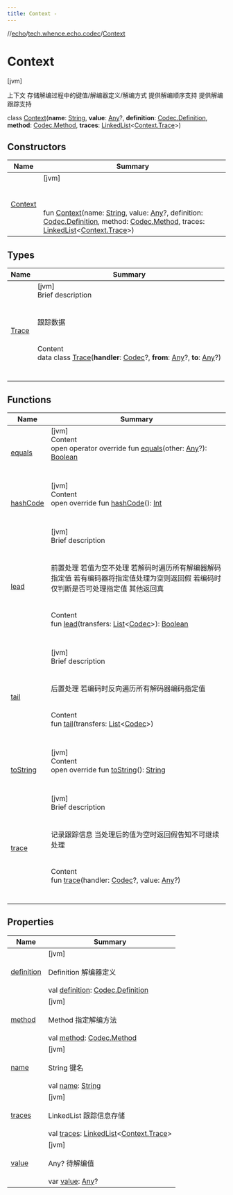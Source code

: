 ```yaml
---
title: Context -
---
```

//[echo](../../index.md)/[tech.whence.echo.codec](../index.md)/[Context](index.md)



# Context  
 [jvm] 

上下文 存储解编过程中的键值/解编器定义/解编方式 提供解编顺序支持 提供解编跟踪支持

class [Context](index.md)(**name**: [String](https://kotlinlang.org/api/latest/jvm/stdlib/kotlin/-string/index.html), **value**: [Any](https://kotlinlang.org/api/latest/jvm/stdlib/kotlin/-any/index.html)?, **definition**: [Codec.Definition](../-codec/-definition/index.md), **method**: [Codec.Method](../-codec/-method/index.md), **traces**: [LinkedList](https://docs.oracle.com/javase/8/docs/api/java/util/LinkedList.html)<[Context.Trace](-trace/index.md)>)   


## Constructors  
  
|  Name|  Summary| 
|---|---|
| [Context](-context.md)|  [jvm] <br><br><br><br>fun [Context](-context.md)(name: [String](https://kotlinlang.org/api/latest/jvm/stdlib/kotlin/-string/index.html), value: [Any](https://kotlinlang.org/api/latest/jvm/stdlib/kotlin/-any/index.html)?, definition: [Codec.Definition](../-codec/-definition/index.md), method: [Codec.Method](../-codec/-method/index.md), traces: [LinkedList](https://docs.oracle.com/javase/8/docs/api/java/util/LinkedList.html)<[Context.Trace](-trace/index.md)>)   <br>


## Types  
  
|  Name|  Summary| 
|---|---|
| [Trace](-trace/index.md)| [jvm]  <br>Brief description  <br><br><br>跟踪数据<br><br>  <br>Content  <br>data class [Trace](-trace/index.md)(**handler**: [Codec](../-codec/index.md)?, **from**: [Any](https://kotlinlang.org/api/latest/jvm/stdlib/kotlin/-any/index.html)?, **to**: [Any](https://kotlinlang.org/api/latest/jvm/stdlib/kotlin/-any/index.html)?)  <br><br><br>


## Functions  
  
|  Name|  Summary| 
|---|---|
| [equals](../../tech.whence.echo.webclient.response.exception/-response-unrecognized-exception/index.md#kotlin/Any/equals/#kotlin.Any?/PointingToDeclaration/)| [jvm]  <br>Content  <br>open operator override fun [equals](../../tech.whence.echo.webclient.response.exception/-response-unrecognized-exception/index.md#kotlin/Any/equals/#kotlin.Any?/PointingToDeclaration/)(other: [Any](https://kotlinlang.org/api/latest/jvm/stdlib/kotlin/-any/index.html)?): [Boolean](https://kotlinlang.org/api/latest/jvm/stdlib/kotlin/-boolean/index.html)  <br><br><br>
| [hashCode](../../tech.whence.echo.webclient.response.exception/-response-unrecognized-exception/index.md#kotlin/Any/hashCode/#/PointingToDeclaration/)| [jvm]  <br>Content  <br>open override fun [hashCode](../../tech.whence.echo.webclient.response.exception/-response-unrecognized-exception/index.md#kotlin/Any/hashCode/#/PointingToDeclaration/)(): [Int](https://kotlinlang.org/api/latest/jvm/stdlib/kotlin/-int/index.html)  <br><br><br>
| [lead](lead.md)| [jvm]  <br>Brief description  <br><br><br>前置处理 若值为空不处理 若解码时遍历所有解编器解码指定值 若有编码器将指定值处理为空则返回假 若编码时仅判断是否可处理指定值 其他返回真<br><br>  <br>Content  <br>fun [lead](lead.md)(transfers: [List](https://kotlinlang.org/api/latest/jvm/stdlib/kotlin.collections/-list/index.html)<[Codec](../-codec/index.md)>): [Boolean](https://kotlinlang.org/api/latest/jvm/stdlib/kotlin/-boolean/index.html)  <br><br><br>
| [tail](tail.md)| [jvm]  <br>Brief description  <br><br><br>后置处理 若编码时反向遍历所有解码器编码指定值<br><br>  <br>Content  <br>fun [tail](tail.md)(transfers: [List](https://kotlinlang.org/api/latest/jvm/stdlib/kotlin.collections/-list/index.html)<[Codec](../-codec/index.md)>)  <br><br><br>
| [toString](../../tech.whence.echo.webclient.response.exception/-response-unrecognized-exception/index.md#kotlin/Any/toString/#/PointingToDeclaration/)| [jvm]  <br>Content  <br>open override fun [toString](../../tech.whence.echo.webclient.response.exception/-response-unrecognized-exception/index.md#kotlin/Any/toString/#/PointingToDeclaration/)(): [String](https://kotlinlang.org/api/latest/jvm/stdlib/kotlin/-string/index.html)  <br><br><br>
| [trace](trace.md)| [jvm]  <br>Brief description  <br><br><br>记录跟踪信息 当处理后的值为空时返回假告知不可继续处理<br><br>  <br>Content  <br>fun [trace](trace.md)(handler: [Codec](../-codec/index.md)?, value: [Any](https://kotlinlang.org/api/latest/jvm/stdlib/kotlin/-any/index.html)?)  <br><br><br>


## Properties  
  
|  Name|  Summary| 
|---|---|
| [definition](index.md#tech.whence.echo.codec/Context/definition/#/PointingToDeclaration/)|  [jvm] <br><br>Definition 解编器定义<br><br>val [definition](index.md#tech.whence.echo.codec/Context/definition/#/PointingToDeclaration/): [Codec.Definition](../-codec/-definition/index.md)   <br>
| [method](index.md#tech.whence.echo.codec/Context/method/#/PointingToDeclaration/)|  [jvm] <br><br>Method 指定解编方法<br><br>val [method](index.md#tech.whence.echo.codec/Context/method/#/PointingToDeclaration/): [Codec.Method](../-codec/-method/index.md)   <br>
| [name](index.md#tech.whence.echo.codec/Context/name/#/PointingToDeclaration/)|  [jvm] <br><br>String 键名<br><br>val [name](index.md#tech.whence.echo.codec/Context/name/#/PointingToDeclaration/): [String](https://kotlinlang.org/api/latest/jvm/stdlib/kotlin/-string/index.html)   <br>
| [traces](index.md#tech.whence.echo.codec/Context/traces/#/PointingToDeclaration/)|  [jvm] <br><br>LinkedList<Trace> 跟踪信息存储<br><br>val [traces](index.md#tech.whence.echo.codec/Context/traces/#/PointingToDeclaration/): [LinkedList](https://docs.oracle.com/javase/8/docs/api/java/util/LinkedList.html)<[Context.Trace](-trace/index.md)>   <br>
| [value](index.md#tech.whence.echo.codec/Context/value/#/PointingToDeclaration/)|  [jvm] <br><br>Any? 待解编值<br><br>var [value](index.md#tech.whence.echo.codec/Context/value/#/PointingToDeclaration/): [Any](https://kotlinlang.org/api/latest/jvm/stdlib/kotlin/-any/index.html)?   <br>

